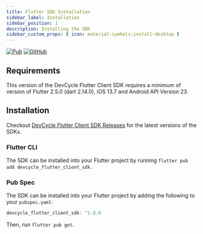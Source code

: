 ```yaml
---
title: Flutter SDK Installation
sidebar_label: Installation
sidebar_position: 1
description: Installing the SDK
sidebar_custom_props: { icon: material-symbols:install-desktop }
---
```


[![Pub](https://img.shields.io/pub/v/devcycle_flutter_client_sdk)](https://img.shields.io/pub/v/devcycle_flutter_client_sdk)
[![GitHub](https://img.shields.io/github/stars/devcyclehq/flutter-client-sdk.svg?style=social&label=Star&maxAge=2592000)](https://github.com/devcyclehq/flutter-client-sdk)

## Requirements

This version of the DevCycle Flutter Client SDK requires a minimum of version of Flutter 2.5.0 (dart 2.14.0), iOS 13.7 and Android API Version 23.

## Installation

Checkout [DevCycle Flutter Client SDK Releases](https://github.com/DevCycleHQ/flutter-client-sdk/releases) for the latest versions of the SDKs.

[//]: # (wizard-install-start)

### Flutter CLI

The SDK can be installed into your Flutter project by running `flutter pub add devcycle_flutter_client_sdk`.

[//]: # (wizard-install-end)

### Pub Spec

The SDK can be installed into your Flutter project by adding the following to your `pubspec.yaml`:

```dart
devcycle_flutter_client_sdk: ^1.8.0
```

Then, run `flutter pub get`.
